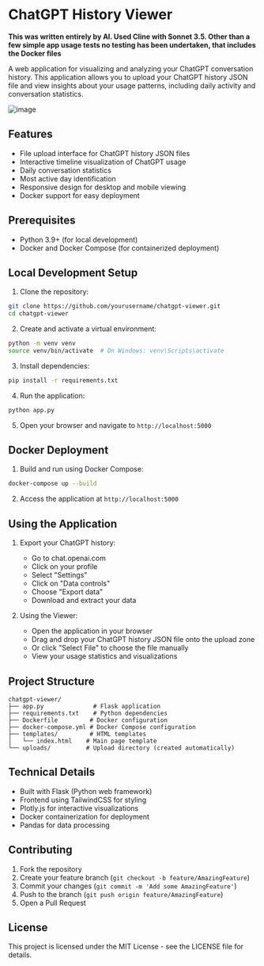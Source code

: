 # ChatGPT History Viewer

**This was written entirely by AI. Used Cline with Sonnet 3.5.
Other than a few simple app usage tests no testing has been undertaken, that includes the Docker files**

A web application for visualizing and analyzing your ChatGPT conversation history. This application allows you to upload your ChatGPT history JSON file and view insights about your usage patterns, including daily activity and conversation statistics.

![image](https://github.com/user-attachments/assets/4b90edf0-08b0-4574-b3d5-6f774b066005)

## Features

- File upload interface for ChatGPT history JSON files
- Interactive timeline visualization of ChatGPT usage
- Daily conversation statistics
- Most active day identification
- Responsive design for desktop and mobile viewing
- Docker support for easy deployment

## Prerequisites

- Python 3.9+ (for local development)
- Docker and Docker Compose (for containerized deployment)

## Local Development Setup

1. Clone the repository:
```bash
git clone https://github.com/yourusername/chatgpt-viewer.git
cd chatgpt-viewer
```

2. Create and activate a virtual environment:
```bash
python -m venv venv
source venv/bin/activate  # On Windows: venv\Scripts\activate
```

3. Install dependencies:
```bash
pip install -r requirements.txt
```

4. Run the application:
```bash
python app.py
```

5. Open your browser and navigate to `http://localhost:5000`

## Docker Deployment

1. Build and run using Docker Compose:
```bash
docker-compose up --build
```

2. Access the application at `http://localhost:5000`

## Using the Application

1. Export your ChatGPT history:
   - Go to chat.openai.com
   - Click on your profile
   - Select "Settings"
   - Click on "Data controls"
   - Choose "Export data"
   - Download and extract your data

2. Using the Viewer:
   - Open the application in your browser
   - Drag and drop your ChatGPT history JSON file onto the upload zone
   - Or click "Select File" to choose the file manually
   - View your usage statistics and visualizations

## Project Structure

```
chatgpt-viewer/
├── app.py              # Flask application
├── requirements.txt    # Python dependencies
├── Dockerfile         # Docker configuration
├── docker-compose.yml # Docker Compose configuration
├── templates/         # HTML templates
│   └── index.html    # Main page template
└── uploads/          # Upload directory (created automatically)
```

## Technical Details

- Built with Flask (Python web framework)
- Frontend using TailwindCSS for styling
- Plotly.js for interactive visualizations
- Docker containerization for deployment
- Pandas for data processing

## Contributing

1. Fork the repository
2. Create your feature branch (`git checkout -b feature/AmazingFeature`)
3. Commit your changes (`git commit -m 'Add some AmazingFeature'`)
4. Push to the branch (`git push origin feature/AmazingFeature`)
5. Open a Pull Request

## License

This project is licensed under the MIT License - see the LICENSE file for details.
